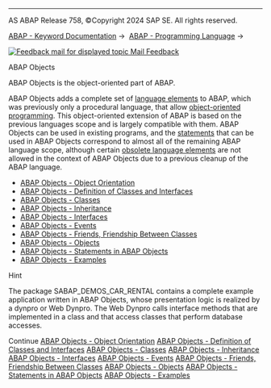   

* * *

AS ABAP Release 758, ©Copyright 2024 SAP SE. All rights reserved.

[ABAP - Keyword Documentation](javascript:call_link\('abenabap.htm'\)) →  [ABAP - Programming Language](javascript:call_link\('abenabap_reference.htm'\)) → 

 [![](Mail.gif?object=Mail.gif "Feedback mail for displayed topic") Mail Feedback](mailto:f1_help@sap.com?subject=Feedback%20on%20ABAP%20Documentation&body=Document:%20ABAP%20Objects%2C%20ABENABAP_OBJECTS%2C%20758%0D%0A%0D%0AError:%0D%0A%0D%0A%0D%0A%0D%0ASuggestion%20for%20improvement:)

ABAP Objects

ABAP Objects is the object-oriented part of ABAP.

ABAP Objects adds a complete set of [language elements](javascript:call_link\('abenobjects_keywords.htm'\)) to ABAP, which was previously only a procedural language, that allow [object-oriented programming](javascript:call_link\('abenobject_orientation.htm'\)). This object-oriented extension of ABAP is based on the previous languages scope and is largely compatible with them. ABAP Objects can be used in existing programs, and the [statements](javascript:call_link\('abenabap_objects_statements.htm'\)) that can be used in ABAP Objects correspond to almost all of the remaining ABAP language scope, although certain [obsolete language elements](javascript:call_link\('abenabap_objects_strict.htm'\)) are not allowed in the context of ABAP Objects due to a previous cleanup of the ABAP language.

-   [ABAP Objects - Object Orientation](javascript:call_link\('abenobject_orientation.htm'\))
-   [ABAP Objects - Definition of Classes and Interfaces](javascript:call_link\('abenclass_interface_definition.htm'\))
-   [ABAP Objects - Classes](javascript:call_link\('abenclasses.htm'\))
-   [ABAP Objects - Inheritance](javascript:call_link\('abeninheritance.htm'\))
-   [ABAP Objects - Interfaces](javascript:call_link\('abeninterfac.htm'\))
-   [ABAP Objects - Events](javascript:call_link\('abenevents_overview.htm'\))
-   [ABAP Objects - Friends, Friendship Between Classes](javascript:call_link\('abenfriends.htm'\))
-   [ABAP Objects - Objects](javascript:call_link\('abenobject.htm'\))
-   [ABAP Objects - Statements in ABAP Objects](javascript:call_link\('abenabap_objects_statements.htm'\))
-   [ABAP Objects - Examples](javascript:call_link\('abenabap_objects_abexas.htm'\))

Hint

The package SABAP\_DEMOS\_CAR\_RENTAL contains a complete example application written in ABAP Objects, whose presentation logic is realized by a dynpro or Web Dynpro. The Web Dynpro calls interface methods that are implemented in a class and that access classes that perform database accesses.

Continue
[ABAP Objects - Object Orientation](javascript:call_link\('abenobject_orientation.htm'\))
[ABAP Objects - Definition of Classes and Interfaces](javascript:call_link\('abenclass_interface_definition.htm'\))
[ABAP Objects - Classes](javascript:call_link\('abenclasses.htm'\))
[ABAP Objects - Inheritance](javascript:call_link\('abeninheritance.htm'\))
[ABAP Objects - Interfaces](javascript:call_link\('abeninterfac.htm'\))
[ABAP Objects - Events](javascript:call_link\('abenevents_overview.htm'\))
[ABAP Objects - Friends, Friendship Between Classes](javascript:call_link\('abenfriends.htm'\))
[ABAP Objects - Objects](javascript:call_link\('abenobject.htm'\))
[ABAP Objects - Statements in ABAP Objects](javascript:call_link\('abenabap_objects_statements.htm'\))
[ABAP Objects - Examples](javascript:call_link\('abenabap_objects_abexas.htm'\))